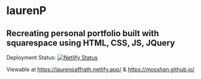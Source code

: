 # laurenP
## Recreating personal portfolio built with squarespace using HTML, CSS, JS, JQuery 

Deployment Status: [![Netlify Status](https://api.netlify.com/api/v1/badges/5598eb07-3b61-49ea-90bb-bf5f6c16e120/deploy-status)](https://app.netlify.com/sites/laurenpaffrath/deploys)

Viewable at https://laurenpaffrath.netlify.app/ & https://mosshan.github.io/

